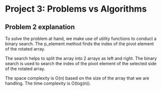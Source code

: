 # Project 3: Problems vs Algorithms

## Problem 2 explanation

To solve the problem at hand, we make use of utility functions to conduct a binary search. The p_element method finds the index of the pivot element of the rotated array.

The search helps to split the array into 2 arrays as left and right.
The binary search is used to search the index of the pivot element of the selected side of the rotated array.

The space complexity is O(n) based on the size of the array that we are handling.
The time complexity is O(log(n)).